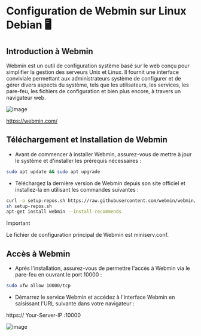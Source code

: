 # Configuration de Webmin sur Linux Debian 🖥️

## Introduction à Webmin
Webmin est un outil de configuration système basé sur le web conçu pour simplifier la gestion des serveurs Unix et Linux. Il fournit une interface conviviale permettant aux administrateurs système de configurer et de gérer divers aspects du système, tels que les utilisateurs, les services, les pare-feu, les fichiers de configuration et bien plus encore, à travers un navigateur web.

![image](https://duckduckgo.com/i/056fc676.png)

https://webmin.com/

## Téléchargement et Installation de Webmin
- Avant de commencer à installer Webmin, assurez-vous de mettre à jour le système et d'installer les prérequis nécessaires :

```bash
sudo apt update && sudo apt upgrade
```

- Téléchargez la dernière version de Webmin depuis son site officiel et installez-la en utilisant les commandes suivantes :

```bash
curl -o setup-repos.sh https://raw.githubusercontent.com/webmin/webmin/master/setup-repos.sh
sh setup-repos.sh
apt-get install webmin --install-recommends

```
> [!IMPORTANT]
> Le fichier de configuration principal de Webmin est miniserv.conf.

## Accès à Webmin
- Après l'installation, assurez-vous de permettre l'accès à Webmin via le pare-feu en ouvrant le port 10000 :

```bash
sudo ufw allow 10000/tcp
```
- Démarrez le service Webmin et accédez à l'interface Webmin en saisissant l'URL suivante dans votre navigateur :

https:// Your-Server-IP :10000

![image](https://webmin.com/images/screenshots/dark/1-dashboard.png)




